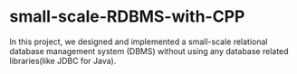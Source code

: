 # small-scale-RDBMS-with-CPP
In this project, we designed and implemented a small-scale relational database management system (DBMS) without using any database related libraries(like JDBC for Java).
